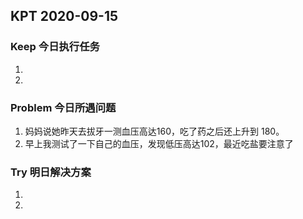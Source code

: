 ## KPT 2020-09-15



### Keep 今日执行任务
1. 
2. 

### Problem 今日所遇问题
1.  妈妈说她昨天去拔牙一测血压高达160，吃了药之后还上升到 180。
2.  早上我测试了一下自己的血压，发现低压高达102，最近吃盐要注意了

### Try 明日解决方案
1. 
2. 